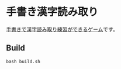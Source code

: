 # 手書き漢字読み取り

[手書きで漢字読み取り練習ができるゲーム](https://marmooo.github.io/tegaki-yomi/)です。

## Build

```
bash build.sh
```
